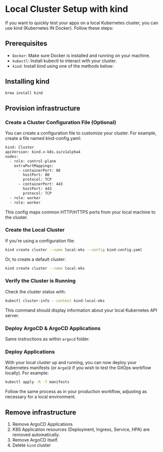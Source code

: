 # Local Cluster Setup with kind

If you want to quickly test your apps on a local Kubernetes cluster, you can use kind (Kubernetes IN Docker). Follow these steps:

## Prerequisites

- `Docker`: Make sure Docker is installed and running on your machine.
- `kubectl`: Install kubectl to interact with your cluster.
- `kind`: Install kind using one of the methods below:

## Installing kind

```bash
brew install kind
```

## Provision infrastructure

### Create a Cluster Configuration File (Optional)

You can create a configuration file to customize your cluster. For example, create a file named kind-config.yaml:

```bash
kind: Cluster
apiVersion: kind.x-k8s.io/v1alpha4
nodes:
  - role: control-plane
    extraPortMappings:
      - containerPort: 80
        hostPort: 80
        protocol: TCP
      - containerPort: 443
        hostPort: 443
        protocol: TCP
  - role: worker
  - role: worker
```

This config maps common HTTP/HTTPS ports from your local machine to the cluster.

### Create the Local Cluster

If you’re using a configuration file:

```bash
kind create cluster --name local-eks --config kind-config.yaml
```

Or, to create a default cluster:

```bash
kind create cluster --name local-eks
```

### Verify the Cluster is Running

Check the cluster status with:

```bash
kubectl cluster-info --context kind-local-eks
```

This command should display information about your local Kubernetes API server.

### Deploy ArgoCD & ArgoCD Applications

Same instructions as within `argocd` folder.

### Deploy Applications

With your local cluster up and running, you can now deploy your Kubernetes manifests (or `ArgoCD` if you wish to test the GitOps workflow locally). For example:

```bash
kubectl apply -R -f manifests
```

Follow the same process as in your production workflow, adjusting as necessary for a local environment.

## Remove infrastructure

1. Remove ArgoCD Applications
2. K8S Application resources (Deployment, Ingress, Service, HPA) are removed automatically.
3. Remove ArgoCD itself.
4. Delete `kind` cluster

